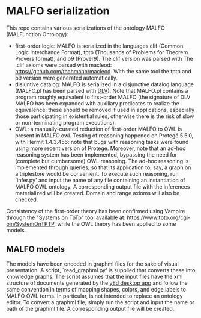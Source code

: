 # MALFO serialization
This repo contains various serializations of the ontology MALFO (MALFunction Ontology): 
- first-order logic: MALFO is serialized in the languages clif (Common Logic Interchange Format), tptp (Thousands of Problems for Theorem Provers format), and p9 (Prover9). The clif version was parsed with The .clif axioms were parsed with macleod: https://github.com/thahmann/macleod. With the same tool the tptp and p9 version were generated automatically.
- disjuntive datalog: MALFO is serialized in a disjunctive datalog  language (MALFO.pl has been parsed with [DLV](https://www.dlvsystem.it/dlvsite/dlv/)). Note that MALFO.pl contains a program roughly equivalent to first-order MALFO (the signature of DLV MALFO has been expanded with auxiliary predicates to realize the equivalence: these should be removed if used in applications, especially those participating in existential rules, otherwise there is the risk of slow or non-terminating program executions).
- OWL: a manually-curated reduction of first-order MALFO to OWL is present in MALFO.owl. Testing of reasoning happened on Protegé 5.5.0, with Hermit 1.4.3.456: note that bugs with reasoning tasks were found using more recent version of Protegé. Moreover, note that an ad-hoc reasoning system has been implemented, bypassing the need for (complete but cumbersome) OWL reasoning. The ad-hoc reasoning is implemented through queries, so that its application to, say, a graph on a triplestore would be convenient. To execute such reasoning, run `infer.py' and input the name of any file containing an instantiation of MALFO OWL ontology. A corresponding output file with the inferences materialized will be created. Domain and range axioms will also be checked.  

Consistency of the first-order theory has been confirmed using Vampire through the "Systems on TpTp" tool available at: https://www.tptp.org/cgi-bin/SystemOnTPTP, while the OWL theory has been applied to some models.

## MALFO models 
The models have been encoded in graphml files for the sake of visual presentation. A script, `read_graphml.py' is supplied that converts these into knowledge graphs. The script assumes that the input files have the xml structure of documents generated by the [yEd desktop app](https://www.yworks.com/products/yed) and follow the same convention in terms of mapping shapes, colors, and edge labels to MALFO OWL terms. In particular, is not intended to replace an ontology editor. To convert a graphml file, simply run the script and input the name or path of the graphml file. A corresponding output file will be created. 
